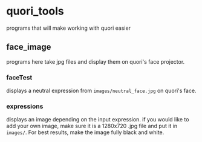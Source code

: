 # quori_tools
programs that will make working with quori easier

## face_image
programs here take jpg files and display them on quori's face projector.

### faceTest
displays a neutral expression from `images/neutral_face.jpg` on quori's face.

### expressions
displays an image depending on the input expression. if you would like to add your own image, make sure it is a 1280x720 .jpg file and put it in `images/`. For best results, make the image fully black and white.
